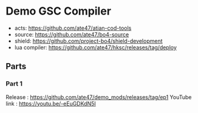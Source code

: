 # Demo GSC Compiler

- acts: https://github.com/ate47/atian-cod-tools
- source: https://github.com/ate47/bo4-source
- shield: https://github.com/project-bo4/shield-development
- lua compiler: https://github.com/ate47/hksc/releases/tag/deploy

## Parts

### Part 1

Release : https://github.com/ate47/demo_mods/releases/tag/ep1
YouTube link : https://youtu.be/-eEuGDKdN5I
